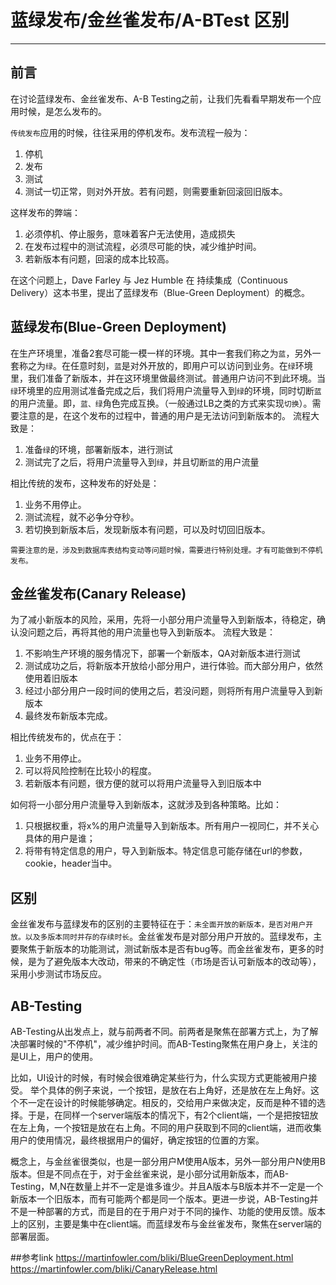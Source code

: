 # 蓝绿发布/金丝雀发布/A-BTest 区别

---

## 前言
在讨论蓝绿发布、金丝雀发布、A-B Testing之前，让我们先看看早期发布一个应用时候，是怎么发布的。

`传统发布`应用的时候，往往采用的停机发布。发布流程一般为：
1. 停机
2. 发布
3. 测试
4. 测试一切正常，则对外开放。若有问题，则需要重新回滚回旧版本。

这样发布的弊端：
1. 必须停机、停止服务，意味着客户无法使用，造成损失
2. 在发布过程中的测试流程，必须尽可能的快，减少维护时间。
3. 若新版本有问题，回滚的成本比较高。

在这个问题上，Dave Farley 与 Jez Humble 在 持续集成（Continuous Delivery）这本书里，提出了蓝绿发布（Blue-Green Deployment）的概念。

## 蓝绿发布(Blue-Green Deployment)
在生产环境里，准备2套尽可能一模一样的环境。其中一套我们称之为`蓝`，另外一套称之为`绿`。在任意时刻，`蓝`是对外开放的，即用户可以访问到业务。在`绿`环境里，我们准备了新版本，并在这环境里做最终测试。普通用户访问不到此环境。当`绿`环境里的应用测试准备完成之后，我们将用户流量导入到`绿`的环境，同时切断`蓝`的用户流量。即，`蓝、绿`角色完成互换。（一般通过LB之类的方式来实现`切换`）。需要注意的是，在这个发布的过程中，普通的用户是无法访问到新版本的。
流程大致是：
1. 准备`绿`的环境，部署新版本，进行测试
2. 测试完了之后，将用户流量导入到`绿`，并且切断`蓝`的用户流量

相比传统的发布，这种发布的好处是：
1. 业务不用停止。
2. 测试流程，就不必争分夺秒。
3. 若切换到新版本后，发现新版本有问题，可以及时切回旧版本。

`需要注意的是，涉及到数据库表结构变动等问题时候，需要进行特别处理。才有可能做到不停机发布。`

## 金丝雀发布(Canary Release)
为了减小新版本的风险，采用，先将一小部分用户流量导入到新版本，待稳定，确认没问题之后，再将其他的用户流量也导入到新版本。
流程大致是：
1. 不影响生产环境的服务情况下，部署一个新版本，QA对新版本进行测试
2. 测试成功之后，将新版本开放给小部分用户，进行体验。而大部分用户，依然使用着旧版本
3. 经过小部分用户一段时间的使用之后，若没问题，则将所有用户流量导入到新版本
4. 最终发布新版本完成。

相比传统发布的，优点在于：
1. 业务不用停止。
2. 可以将风险控制在比较小的程度。
3. 若新版本有问题，很方便的就可以将用户流量导入到旧版本中

如何将一小部分用户流量导入到新版本，这就涉及到各种策略。比如：
1. 只根据权重，将x%的用户流量导入到新版本。所有用户一视同仁，并不关心具体的用户是谁；
2. 将带有特定信息的用户，导入到新版本。特定信息可能存储在url的参数，cookie，header当中。


## 区别
金丝雀发布与蓝绿发布的区别的主要特征在于：`未全面开放的新版本，是否对用户开放。以及多版本同时并存的存续时长`。金丝雀发布是对部分用户开放的。蓝绿发布，主要聚焦于新版本的功能测试，测试新版本是否有bug等。而金丝雀发布，更多的时候，是为了避免版本大改动，带来的不确定性（市场是否认可新版本的改动等），采用小步测试市场反应。

## AB-Testing
AB-Testing从出发点上，就与前两者不同。前两者是聚焦在部署方式上，为了解决部署时候的"不停机"，减少维护时间。而AB-Testing聚焦在用户身上，关注的是UI上，用户的使用。

比如，UI设计的时候，有时候会很难确定某些行为，什么实现方式更能被用户接受。
举个具体的例子来说，一个按钮，是放在右上角好，还是放在左上角好。这个不一定在设计的时候能够确定。相反的，交给用户来做决定，反而是种不错的选择。于是，在同样一个server端版本的情况下，有2个client端，一个是把按钮放在左上角，一个按钮是放在右上角。不同的用户获取到不同的client端，进而收集用户的使用情况，最终根据用户的偏好，确定按钮的位置的方案。

概念上，与金丝雀很类似，也是一部分用户M使用A版本，另外一部分用户N使用B版本。但是不同点在于，对于金丝雀来说，是小部分试用新版本，而AB-Testing，M,N在数量上并不一定是谁多谁少。并且A版本与B版本并不一定是一个新版本一个旧版本，而有可能两个都是同一个版本。更进一步说，AB-Testing并不是一种部署的方式，而是目的在于用户对于不同的操作、功能的使用反馈。版本上的区别，主要是集中在client端。而蓝绿发布与金丝雀发布，聚焦在server端的部署层面。

##参考link
https://martinfowler.com/bliki/BlueGreenDeployment.html
https://martinfowler.com/bliki/CanaryRelease.html
